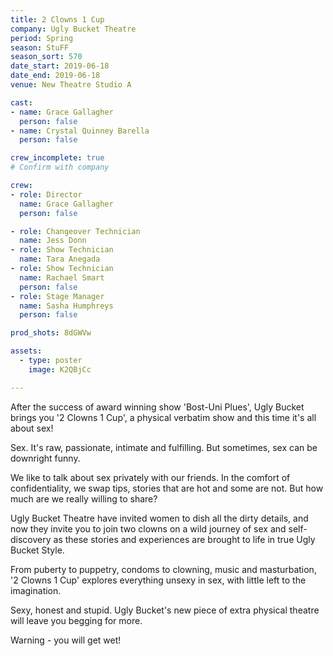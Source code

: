 ```yaml
---
title: 2 Clowns 1 Cup
company: Ugly Bucket Theatre
period: Spring
season: StuFF
season_sort: 570
date_start: 2019-06-18
date_end: 2019-06-18
venue: New Theatre Studio A

cast:
- name: Grace Gallagher
  person: false
- name: Crystal Quinney Barella
  person: false

crew_incomplete: true 
# Confirm with company 

crew:
- role: Director
  name: Grace Gallagher
  person: false

- role: Changeover Technician
  name: Jess Donn 
- role: Show Technician
  name: Tara Anegada
- role: Show Technician
  name: Rachael Smart
  person: false
- role: Stage Manager
  name: Sasha Humphreys
  person: false

prod_shots: 8dGWVw

assets:
  - type: poster
    image: K2QBjCc

---
```


After the success of award winning show 'Bost-Uni Plues', Ugly Bucket brings you '2 Clowns 1 Cup', a physical verbatim show and this time it's all about sex!

Sex. It's raw, passionate, intimate and fulfilling. But sometimes, sex can be downright funny.

We like to talk about sex privately with our friends. In the comfort of confidentiality, we swap tips, stories that are hot and some are not. But how much are we really willing to share?

Ugly Bucket Theatre have invited women to dish all the dirty details, and now they invite you to join two clowns on a wild journey of sex and self-discovery as these stories and experiences are brought to life in true Ugly Bucket Style.

From puberty to puppetry, condoms to clowning, music and masturbation, '2 Clowns 1 Cup' explores everything unsexy in sex, with little left to the imagination.

Sexy, honest and stupid. Ugly Bucket's new piece of extra physical theatre will leave you begging for more.

Warning - you will get wet!


